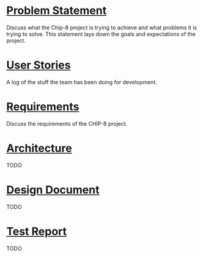 <!--
SPDX-FileCopyrightText: 2023 Jason Pena <jasonpena@awkless.com>
SPDX-License-Identifier: MIT
-->

# [Problem Statement]

Discuss what the Chip-8 project is trying to achieve and what problems it is
trying to solve. This statement lays down the goals and expectations of the
project.

# [User Stories]

A log of the stuff the team has been doing for development.

# [Requirements]

Discuss the requirements of the CHIP-8 project.

# [Architecture]

TODO

# [Design Document]

TODO

# [Test Report]

TODO

[Problem Statement]: https://awkless.github.io/chip-8/problem
[User Stories]: https://awkless.github.io/chip-8/userstories
[Requirements]: https://awkless.github.io/chip-8/requirements
[Architecture]: https://awkless.github.io/chip-8/architecture
[Design Document]: https://awkless.github.io/chip-8/design
[Test Report]: https://awkless.github.io/chip-8/testreport
